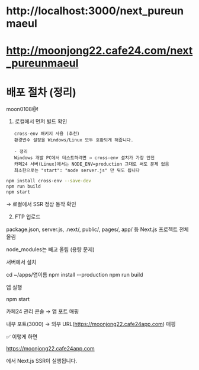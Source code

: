 # http://localhost:3000/next_pureunmaeul
# http://moonjong22.cafe24.com/next_pureunmaeul

# 배포 절차 (정리)
moon0108@!

1. 로컬에서 먼저 빌드 확인
```
   cross-env 패키지 사용 (추천)
   환경변수 설정을 Windows/Linux 모두 호환되게 해줍니다.

   - 정리
   Windows 개발 PC에서 테스트하려면 → cross-env 설치가 가장 안전
   카페24 서버(Linux)에서는 NODE_ENV=production 그대로 써도 문제 없음
   최소한으로는 "start": "node server.js" 만 둬도 됩니다
```

```bash
npm install cross-env --save-dev
npm run build
npm start
```
→ 로컬에서 SSR 정상 동작 확인

2. FTP 업로드

package.json, server.js, .next/, public/, pages/, app/ 등 Next.js 프로젝트 전체 올림

node_modules는 빼고 올림 (용량 문제)

서버에서 설치

cd ~/apps/앱이름
npm install --production
npm run build


앱 실행

npm start


카페24 관리 콘솔 → 앱 포트 매핑

내부 포트(3000) → 외부 URL(https://moonjong22.cafe24app.com) 매핑

✅ 이렇게 하면

https://moonjong22.cafe24app.com


에서 Next.js SSR이 실행됩니다.



